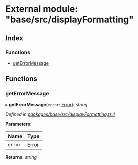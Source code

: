 # External module: "base/src/displayFormatting"

## Index

### Functions

* [getErrorMessage](_base_src_displayformatting_.md#geterrormessage)

## Functions

###  getErrorMessage

▸ **getErrorMessage**(`error`: [Error](../classes/_base_src_result_.rooterror.md#static-error)): *string*

*Defined in [packages/base/src/displayFormatting.ts:1](https://github.com/celo-org/celo-monorepo/blob/master/packages/base/src/displayFormatting.ts#L1)*

**Parameters:**

Name | Type |
------ | ------ |
`error` | [Error](../classes/_base_src_result_.rooterror.md#static-error) |

**Returns:** *string*
